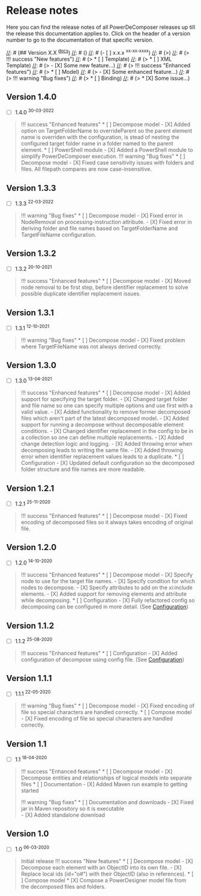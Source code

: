 # Release notes

Here you can find the release notes of all PowerDeComposer releases up till the release this documentation applies to.
Click on the header of a version number to go to the documentation of that specific version.

[//]: # (Use the following example to create the release notes for a new release.)
[//]: # ()
[//]: # (## Version X.X <sup>[docs](../X.X/)</sup>)
[//]: # ()
[//]: # (- [ ] x.x.x <sup>xx-xx-xxxx</sup>)
[//]: # (>)
[//]: # (> !!! success "New features")
[//]: # (>     * [ ] Template)
[//]: # (>         * [ ] XML Template)
[//]: # (>             - [X] Some new feature...)
[//]: # (> !!! success "Enhanced features")
[//]: # (>     * [ ] Model)
[//]: # (>         - [X] Some enhanced feature...)
[//]: # (> !!! warning "Bug fixes")
[//]: # (>     * [ ] Binding)
[//]: # (>         * [X] Some issue...)

## Version 1.4.0

- [ ] 1.4.0 <sup>30-03-2022</sup>
> !!! success "Enhanced features"
>     * [ ] Decompose model
>         - [X] Added option on TargetFolderName to overrideParent so the parent element name is overriden with the configuration, is stead of nesting the configured target folder name in a folder named to the parent element.
>     * [ ] PowerShell module
>         - [X] Added a PowerShell module to simplify PowerDeComposer execution.
> !!! warning "Bug fixes"
>     * [ ] Decompose model
>         - [X] Fixed case sensitivity issues with folders and files. All filepath compares are now case-insensitive.

## Version 1.3.3

- [ ] 1.3.3 <sup>22-03-2022</sup>
> !!! warning "Bug fixes"
>     * [ ] Decompose model
>         - [X] Fixed error in NodeRemoval on processing-instruction attribute.
>         - [X] Fixed error in deriving folder and file names based on TargetFolderName and TargetFileName configuration.

## Version 1.3.2

- [ ] 1.3.2 <sup>20-10-2021</sup>
> !!! success "Enhanced features"
>     * [ ] Decompose model
>         - [X] Moved node removal to be first step, before identifier replacement to solve possible duplicate identifier replacement issues.

## Version 1.3.1

- [ ] 1.3.1 <sup>12-10-2021</sup>
> !!! warning "Bug fixes"
>     * [ ] Decompose model
>         - [X] Fixed problem where TargetFileName was not always derived correctly.

## Version 1.3.0

- [ ] 1.3.0 <sup>13-04-2021</sup>
> !!! success "Enhanced features"
>     * [ ] Decompose model
>         - [X] Added support for specifying the target folder.
>         - [X] Changed target folder and file name so one can specify multiple options and use first with a valid value.
>         - [X] Added functionality to remove former decomposed files which aren't part of the latest decomposed model.
>         - [X] Added support for running a decompose without decomposable element conditions.
>         - [X] Changed identifier replacement in the config to be in a collection so one can define multiple replacements.
>         - [X] Added change detection logic and logging.
>         - [X] Added throwing error when decomposing leads to writing the same file.
>         - [X] Added throwing error when identifier replacement values leads to a duplicate.
>     * [ ] Configuration
>         - [X] Updated default configuration so the decomposed folder structure and file names are more readable.

## Version 1.2.1

- [ ] 1.2.1 <sup>25-11-2020</sup>
> !!! success "Enhanced features"
>     * [ ] Decompose model
>         - [X] Fixed encoding of decomposed files so it always takes encoding of original file.

## Version 1.2.0

- [ ] 1.2.0 <sup>14-10-2020</sup>
> !!! success "Enhanced features"
>     * [ ] Decompose model
>         - [X] Specify node to use for the target file names.
>         - [X] Specify condition for which nodes to decompose.
>         - [X] Specify attributes to add on the xi:include elements.
>         - [X] Added support for removing elements and attribute while decomposing.
>     * [ ] Configuration
>         - [X] Fully refactored config so decomposing can be configured in more detail. (See [Configuration](Configuration.md))

## Version 1.1.2

- [ ] 1.1.2 <sup>25-08-2020</sup>
> !!! success "Enhanced features"
>     * [ ] Configuration
>         - [X] Added configuration of decompose using config file. (See [Configuration](Configuration.md))

## Version 1.1.1

- [ ] 1.1.1 <sup>22-05-2020</sup>
> !!! warning "Bug fixes"
>     * [ ] Decompose model
>         - [X] Fixed encoding of file so special characters are handled correctly.
>     * [ ] Compose model
>         - [X] Fixed encoding of file so special characters are handled correctly.

## Version 1.1

- [ ] 1.1 <sup>18-04-2020</sup>
> !!! success "Enhanced features"
>     * [ ] Decompose model
>         - [X] Decompose entities and relationships of logical models into separate files
>     * [ ] Documentation
>         - [X] Added Maven run example to getting started
>
> !!! warning "Bug fixes"
>     * [ ] Documentation and downloads
>         - [X] Fixed jar in Maven repository so it is executable        
>         - [X] Added standalone download

## Version 1.0

- [ ] 1.0 <sup>06-03-2020</sup>
> Initial release
> !!! success "New features"
>     * [ ] Decompose model
>         - [X] Decompose each element with an ObjectID into its own file.
>         - [X] Replace local ids (id="o#") with their ObjectID (also in references).
>     * [ ] Compose model
>         * [X] Compose a PowerDesigner model file from the decomposed files and folders.